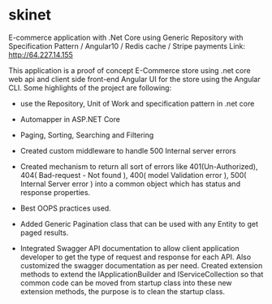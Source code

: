 # skinet
E-commerce application with .Net Core using Generic Repository with Specification Pattern / Angular10 / Redis cache / Stripe payments
Link: http://64.227.14.155

This application is a proof of concept E-Commerce store using .net core web api and client side front-end Angular UI for the store using the Angular CLI. Some highlights of the project are following:

* use the Repository, Unit of Work and specification pattern in .net core
	
* Automapper in ASP.NET Core
	
* Paging, Sorting, Searching and Filtering
	
* Created custom middleware to handle 500 Internal server errors
	
* Created mechanism to return all sort of errors like 401(Un-Authorized), 404( Bad-request - Not found ), 400( model Validation error ), 500( Internal Server error ) into a common object which has status and response properties.

* Best OOPS practices used.
	
* Added Generic Pagination class that can be used with any Entity to get paged results.
	
* Integrated Swagger API documentation to allow client application developer to get the type of request and response for each API. Also customized the swagger documentation as per need.
Created extension methods to extend the IApplicationBuilder and IServiceCollection so that common code can be moved from startup class into these new extension methods, the purpose is to clean the startup class.
